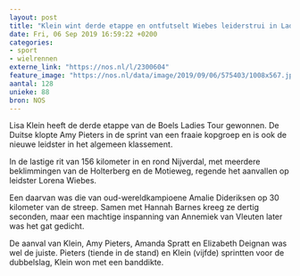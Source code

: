 ```yaml
---
layout: post
title: "Klein wint derde etappe en ontfutselt Wiebes leiderstrui in Ladies Tour"
date: Fri, 06 Sep 2019 16:59:22 +0200
categories: 
- sport 
- wielrennen 
externe_link: "https://nos.nl/l/2300604"
feature_image: "https://nos.nl/data/image/2019/09/06/575403/1008x567.jpg"
aantal: 128
unieke: 88
bron: NOS
---
```


<p>Lisa Klein heeft de derde etappe van de Boels Ladies Tour gewonnen. De Duitse klopte Amy Pieters in de sprint van een fraaie kopgroep en is ook de nieuwe leidster in het algemeen klassement.</p>
<p>In de lastige rit van 156 kilometer in en rond Nijverdal, met meerdere beklimmingen van de Holterberg en de Motieweg, regende het aanvallen op leidster Lorena Wiebes.</p>
<p>Een daarvan was die van oud-wereldkampioene Amalie Dideriksen op 30 kilometer van de streep. Samen met Hannah Barnes kreeg ze dertig seconden, maar een machtige inspanning van Annemiek van Vleuten later was het gat gedicht.</p>
<p>De aanval van Klein, Amy Pieters, Amanda Spratt en Elizabeth Deignan was wel de juiste. Pieters (tiende in de stand) en Klein (vijfde) sprintten voor de dubbelslag, Klein won met een banddikte.</p>
